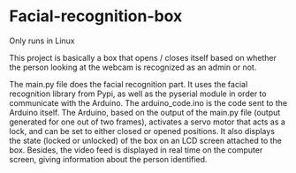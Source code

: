 # Facial-recognition-box


Only runs in Linux

This project is basically a box that opens / closes itself based on whether the person looking at the webcam is recognized as an admin or not. 

The main.py file does the facial recognition part. It uses the facial recognition library from Pypi, as well as the pyserial module in order to communicate with the Arduino. The arduino_code.ino is the code sent to the Arduino itself. The Arduino, based on the output of the main.py file (output generated for one out of two frames), activates a servo motor that acts as a lock, and can be set to either closed or opened positions. It also displays the state (locked or unlocked) of the box on an LCD screen attached to the box. Besides, the video feed is displayed in real time on the computer screen, giving information about the person identified.

